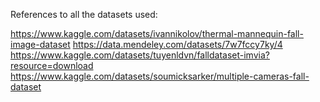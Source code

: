 References to all the datasets used:

https://www.kaggle.com/datasets/ivannikolov/thermal-mannequin-fall-image-dataset
https://data.mendeley.com/datasets/7w7fccy7ky/4
https://www.kaggle.com/datasets/tuyenldvn/falldataset-imvia?resource=download
https://www.kaggle.com/datasets/soumicksarker/multiple-cameras-fall-dataset
